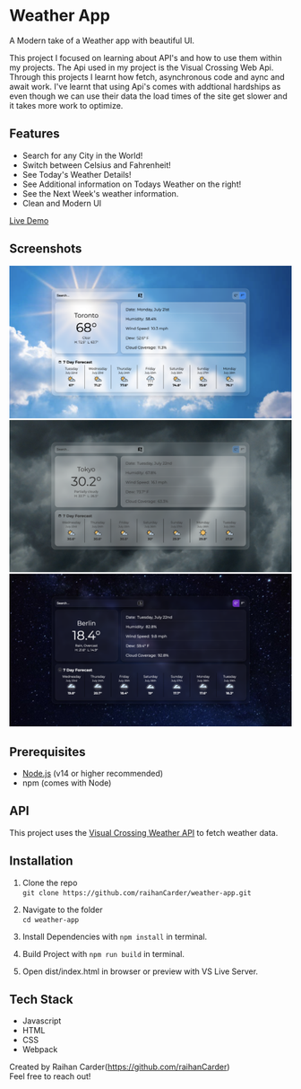 # Weather App

A Modern take of a Weather app with beautiful UI.

This project I focused on learning about API's and how to use them within my projects. The Api used in my project is the Visual Crossing Web Api. Through this projects I learnt how fetch, asynchronous code and aync and await work. I've learnt that using Api's comes with addtional hardships as even though we can use their data the load times of the site get slower and it takes more work to optimize.

## Features

- Search for any City in the World!
- Switch between Celsius and Fahrenheit!
- See Today's Weather Details!
- See Additional information on Todays Weather on the right!
- See the Next Week's weather information.
- Clean and Modern UI

[Live Demo](https://raihancarder.github.io/weather-app/)

## Screenshots

![Initialized Screen](./src/images/screenshot1.png)
![Cloudy Mode](./src/images/screenshot2.png)
![NightTime Mode](./src/images/screenshot3.png)

## Prerequisites

- [Node.js](https://nodejs.org/) (v14 or higher recommended)
- npm (comes with Node)

## API

This project uses the [Visual Crossing Weather API](https://www.visualcrossing.com/weather-api) to fetch weather data.

## Installation

1. Clone the repo  
   `git clone https://github.com/raihanCarder/weather-app.git`

2. Navigate to the folder  
   `cd weather-app`

3. Install Dependencies with `npm install` in terminal.

4. Build Project with `npm run build` in terminal.

5. Open dist/index.html in browser or preview with VS Live Server.

## Tech Stack

- Javascript
- HTML
- CSS
- Webpack

Created by Raihan Carder(https://github.com/raihanCarder)  
Feel free to reach out!

